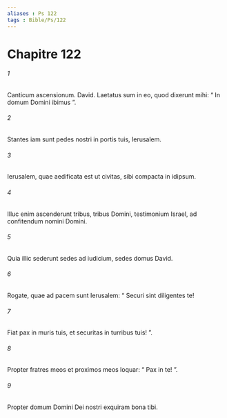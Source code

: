 ```yaml
---
aliases : Ps 122
tags : Bible/Ps/122
---
```


# Chapitre 122

###### 1
Canticum ascensionum. David. Laetatus sum in eo, quod dixerunt mihi: “ In domum Domini ibimus ”.
###### 2
Stantes iam sunt pedes nostri in portis tuis, Ierusalem.
###### 3
Ierusalem, quae aedificata est ut civitas, sibi compacta in idipsum.
###### 4
Illuc enim ascenderunt tribus, tribus Domini, testimonium Israel, ad confitendum nomini Domini.
###### 5
Quia illic sederunt sedes ad iudicium, sedes domus David.
###### 6
Rogate, quae ad pacem sunt Ierusalem: “ Securi sint diligentes te!
###### 7
Fiat pax in muris tuis, et securitas in turribus tuis! ”.
###### 8
Propter fratres meos et proximos meos loquar: “ Pax in te! ”.
###### 9
Propter domum Domini Dei nostri exquiram bona tibi.
